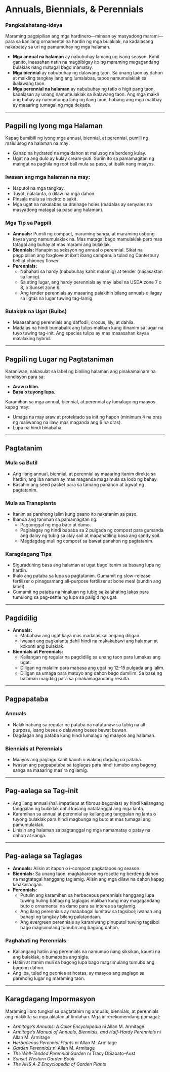 # Annuals, Biennials, & Perennials

### Pangkalahatang-ideya

Maraming pagpipilian ang mga hardinero—minsan ay masyadong marami—para sa kanilang ornamental na hardin ng mga bulaklak, na kadalasang nakabatay sa uri ng pamumuhay ng mga halaman.

- **Mga annual na halaman** ay nabubuhay lamang ng isang season. Kahit ganito, inaasahan natin na magbibigay ito ng maraming magagandang bulaklak nang matagal bago mamatay.
- **Mga biennial** ay nabubuhay ng dalawang taon. Sa unang taon ay dahon at maikling tangkay lang ang lumalabas, tapos namumulaklak sa ikalawang taon.
- **Mga perennial na halaman** ay nabubuhay ng tatlo o higit pang taon, kadalasan ay unang namumulaklak sa ikalawang taon. Ang mga maikli ang buhay ay namumunga lang ng ilang taon, habang ang mga matibay ay maaaring tumagal ng mga dekada.

---

## Pagpili ng Iyong mga Halaman

Kapag bumibili ng iyong mga annual, biennial, at perennial, pumili ng malulusog na halaman na may:

- Ganap na hydrated na mga dahon at malusog na berdeng kulay.
- Ugat na ang dulo ay kulay cream-puti. Suriin ito sa pamamagitan ng maingat na paghila ng root ball mula sa paso, at ibalik nang maayos.

### Iwasan ang mga halaman na may:

- Naputol na mga tangkay.
- Tuyot, nalalanta, o dilaw na mga dahon.
- Pinsala mula sa insekto o sakit.
- Mga ugat na nakalabas sa drainage holes (madalas ay senyales na masyadong matagal sa paso ang halaman).

### Mga Tip sa Pagpili

- **Annuals:** Pumili ng compact, maraming sanga, at maraming usbong kaysa yung namumulaklak na. Mas matagal bago mamulaklak pero mas tatagal ang buhay at mas marami ang bulaklak.
- **Biennials:** Hanapin sa seksyon ng annual o perennial. Sikat na pagpipilian ang foxglove at iba’t ibang campanula tulad ng Canterbury bell at chimney flower.
- **Perennials:**
  - Nahahati sa hardy (nabubuhay kahit malamig) at tender (nasasaktan sa lamig).
  - Sa ating lugar, ang hardy perennials ay may label na USDA zone 7 o 8, o Sunset zone 6.
  - Ang tender perennials ay maaaring palakihin bilang annuals o ilagay sa ligtas na lugar tuwing tag-lamig.

### Bulaklak na Ugat (Bulbs)

- Maaasahang perennials ang daffodil, crocus, lily, at dahlia.
- Madalas na hindi bumabalik ang tulips maliban kung itinanim sa lugar na tuyo tuwing tag-init. Ang species tulips ay mas maaasahan kaysa malalaking hybrid.

---

## Pagpili ng Lugar ng Pagtataniman

Karaniwan, nakasulat sa label ng biniling halaman ang pinakamainam na kondisyon para sa:

- **Araw o lilim.**
- **Basa o tuyong lupa.**

Karamihan sa mga annual, biennial, at perennial ay lumalago ng maayos kapag may:

- Umaga na may araw at protektado sa init ng hapon (minimum 4 na oras ng maliwanag na ilaw, mas maganda ang 6 na oras).
- Lupa na hindi binabaha.

---

## Pagtatanim

### Mula sa Butil

- Ang ilang annual, biennial, at perennial ay maaaring itanim direkta sa hardin, ang iba naman ay mas maganda magsimula sa loob ng bahay.
- Basahin ang seed packet para sa tamang panahon at agwat ng pagtatanim.

### Mula sa Transplants

- Itanim sa parehong lalim kung paano ito nakatanim sa paso.
- Ihanda ang taniman sa pamamagitan ng:
  - Pagtanggal ng mga bato at damo.
  - Paglalagay ng hindi bababa sa 2 pulgada ng compost para gumanda ang daloy ng tubig sa clay soil at mapanatiling basa ang sandy soil.
  - Magdagdag muli ng compost sa bawat panahon ng pagtatanim.

### Karagdagang Tips

- Siguraduhing basa ang halaman at ugat bago itanim sa basang lupa ng hardin.
- Ihalo ang pataba sa lupa sa pagtatanim. Gumamit ng slow-release fertilizer o pinagsamang all-purpose fertilizer at bone meal (sundin ang label).
- Gumamit ng pataba na hinaluan ng tubig sa kalahating lakas para tumulong sa pag-settle ng lupa sa paligid ng ugat.

---

## Pagdidilig

- **Annuals:**
  - Mababaw ang ugat kaya mas madalas kailangang diligan.
  - Iwasan ang pagkalanta dahil hindi na makakabawi ang halaman at kokonti ang bulaklak.
- **Biennials at Perennials:**
  - Kailangan ng regular na pagdidilig sa unang taon para lumakas ang ugat.
  - Diligan ng malalim para mabasa ang ugat ng 12–15 pulgada ang lalim.
  - Diligan sa umaga para matuyo ang dahon bago dumilim. Sa base ng halaman magdilig para sa pinakamagandang resulta.

---

## Pagpapataba

### Annuals

- Nakikinabang sa regular na pataba na natutunaw sa tubig na all-purpose, isang beses o dalawang beses bawat buwan.
- Dagdagan ang pataba kung hindi lumalago ng maayos ang halaman.

### Biennials at Perennials

- Maayos ang paglago kahit kaunti o walang dagdag na pataba.
- Iwasan ang pagpapataba sa taglagas para hindi tumubo ang bagong sanga na maaaring masira ng lamig.

---

## Pag-aalaga sa Tag-init

- Ang ilang annual (hal. impatiens at fibrous begonias) ay hindi kailangang tanggalan ng bulaklak dahil kusang natatanggal ang mga lanta.
- Karamihan sa annual at perennial ay kailangang tanggalan ng lanta o tuyong bulaklak para hindi magbunga ng buto at mas tumagal ang pamumulaklak.
- Linisin ang halaman sa pagtanggal ng mga namamatay o patay na dahon at sanga.

---

## Pag-aalaga sa Taglagas

- **Annuals:** Alisin at itapon o i-compost pagkatapos ng season.
- **Biennials:** Sa unang taon, magkakaroon ng rosette ng berdeng dahon na magtatagal hanggang taglamig. Alisin ang mga dilaw na dahon kapag kinakailangan.
- **Perennials:**
  - Putulin ang karamihan sa herbaceous perennials hanggang lupa tuwing huling bahagi ng taglagas maliban kung may magagandang buto o ornamental na damo para sa interes sa taglamig.
  - Ang ilang perennials ay mababagal lumitaw sa tagsibol; iwanan ang bahagi ng tangkay bilang palatandaan.
  - Ang evergreen perennials ay karaniwang pinuputol tuwing tagsibol bago magsimulang tumubo ang bagong dahon.

### Paghahati ng Perennials

- Kailangang hatiin ang perennials na namumuo nang siksikan, kaunti na ang bulaklak, o bumababa ang sigla.
- Hatiin at itanim muli sa bagong lupa bago magsimulang tumubo ang bagong dahon.
- Ang iba, tulad ng peonies at hostas, ay maayos ang paglago sa parehong lugar ng maraming taon.

---

## Karagdagang Impormasyon

Maraming libro tungkol sa pagtatanim ng annuals, biennials, at perennials ang makikita sa mga aklatan at tindahan. Mga inirerekomendang pamagat:

- *Armitage’s Annuals: A Color Encyclopedia* ni Allan M. Armitage
- *Armitage’s Manual of Annuals, Biennials, and Half-Hardy Perennials* ni Allan M. Armitage
- *Herbaceous Perennial Plants* ni Allan M. Armitage
- *Garden Perennials* ni Allan M. Armitage
- *The Well-Tended Perennial Garden* ni Tracy DiSabato-Aust
- *Sunset Western Garden Book*
- *The AHS A-Z Encyclopedia of Garden Plants*
